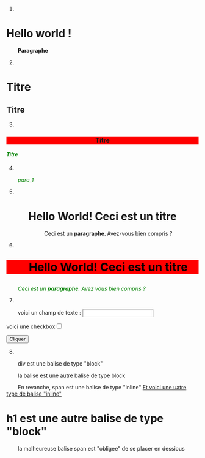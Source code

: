 <!DOCTYPE html>
<html>
<body>

1)

<style>
p {
text-indent: 30px;
}
</style>
<h1><strong>Hello world !</strong></h1>
<p><strong>Paragraphe</strong></p>

2)

<h1>Titre</h1>
<h2>Titre</h2>

3)

<style>
h3 {
text-align: center;
}
h4 {
font-family: arial;
}
</style>
<h3 style="background-color:red;">Titre</h3>
<h4><i style="color:green;">Titre</i></h4>

4)

<p1><i style="color:green;">para_1</i></p1>

</body>
</html>

<!DOCTYPE html>
<html>
<body>

5)
<h1 style="text-align:center">Hello World! Ceci est un titre</h1>

<p style="text-align:center">Ceci est un <strong> paragraphe. </strong> Avez-vous bien compris ?</p>

6)
<p style="font-size:30px;color:black;background-color:red;text-align:center"> <strong>Hello World! Ceci est un titre</strong></p>
<p style="color:green;"><i>Ceci est un <strong>paragraphe</strong>. Avez vous bien compris ?</i></p>

7)

<form method="post" action="traitement.php">
   <p>
       <label for="pseudo">voici un champ de texte</label> : <input type="text" name="pseudo" id="pseudo" />
   </p>
</form>

<FORM>
voici une checkbox<INPUT type="checkbox" name="choix1" value="1">
</FORM>
<input type=button onclick=window.location.href='http://monsite.fr'; value=Cliquer ici />

8)

<p>div est une balise de type "block"</p>
<p>la balise est une autre balise de type block</p>
<p>En revanche, span est une balise de type "inline" <a href="ww.w3schools.com” target="_blank">Et voici une uatre type de balise "inline"</a></p>
<h1>h1 est une autre balise de type "block" </h1>
<p>la malheureuse balise span est "obligee" de se placer en dessious</p>
</body>
</html>
